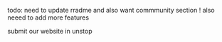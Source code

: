 todo: need to update rradme and also want commmunity section 
!
also neeed to add more features

submit our website in unstop
